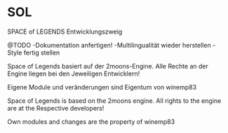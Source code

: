 SOL
===

SPACE of LEGENDS Entwicklungszweig

@TODO
-Dokumentation anfertigen!
-Multilingualität wieder herstellen
-Style fertig stellen

Space of Legends basiert auf der 2moons-Engine. Alle Rechte an der Engine liegen bei den Jeweiligen Entwicklern!

Eigene Module und veränderungen sind Eigentum von winemp83

Space of Legends is based on the 2moons engine. All rights to the engine are at the Respective developers!

Own modules and changes are the property of winemp83